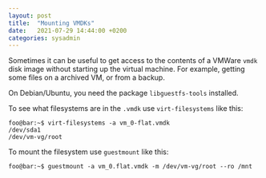 ```yaml
---
layout: post
title:  "Mounting VMDKs"
date:   2021-07-29 14:44:00 +0200
categories: sysadmin
---
```

Sometimes it can be useful to get access to the contents of a 
VMWare `vmdk` disk image without starting up the virtual 
machine. For example, getting some files on a archived VM, or 
from a backup.

On Debian/Ubuntu, you need the package `libguestfs-tools`
 installed.

To see what filesystems are in the `.vmdk` use `virt-filesystems` 
like this:

```console
foo@bar:~$ virt-filesystems -a vm_0-flat.vmdk
/dev/sda1
/dev/vm-vg/root
```

To mount the filesystem use `guestmount` like this:

```console
foo@bar:~$ guestmount -a vm_0.flat.vmdk -m /dev/vm-vg/root --ro /mnt
```

